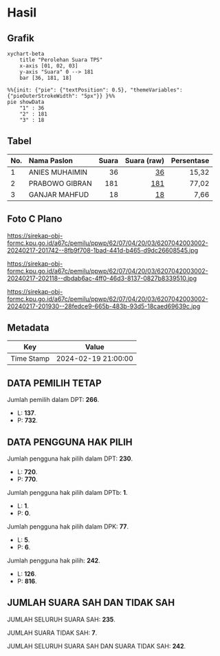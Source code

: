 # Hasil

## Grafik

```mermaid
xychart-beta
    title "Perolehan Suara TPS"
    x-axis [01, 02, 03]
    y-axis "Suara" 0 --> 181
    bar [36, 181, 18]
```

```mermaid
%%{init: {"pie": {"textPosition": 0.5}, "themeVariables": {"pieOuterStrokeWidth": "5px"}} }%%
pie showData
    "1" : 36
    "2" : 181
    "3" : 18
```

## Tabel

| No. | Nama Paslon    | Suara | Suara (raw) | Persentase |
|:--- |:-------------- | -----:| -----------:| ----------:|
| 1   | ANIES MUHAIMIN | 36    | [36][p-1]   | 15,32      |
| 2   | PRABOWO GIBRAN | 181   | [181][p-2]  | 77,02      |
| 3   | GANJAR MAHFUD  | 18    | [18][p-3]   | 7,66       |


[p-1]: https://github.com/gigit-pemilu/pemilu-2024-62-kalimantan-tengah/blob/main/pilpres/hitung-suara/sub/62-kalimantan-tengah/sub/07-seruyan/sub/04-hanau/sub/2003-bahaur/sub/002-tps/sub/paslon-1.txt
[p-2]: https://github.com/gigit-pemilu/pemilu-2024-62-kalimantan-tengah/blob/main/pilpres/hitung-suara/sub/62-kalimantan-tengah/sub/07-seruyan/sub/04-hanau/sub/2003-bahaur/sub/002-tps/sub/paslon-2.txt
[p-3]: https://github.com/gigit-pemilu/pemilu-2024-62-kalimantan-tengah/blob/main/pilpres/hitung-suara/sub/62-kalimantan-tengah/sub/07-seruyan/sub/04-hanau/sub/2003-bahaur/sub/002-tps/sub/paslon-3.txt

## Foto C Plano

https://sirekap-obj-formc.kpu.go.id/a67c/pemilu/ppwp/62/07/04/20/03/6207042003002-20240217-201742--8fb9f708-1bad-441d-b465-d9dc26608545.jpg

https://sirekap-obj-formc.kpu.go.id/a67c/pemilu/ppwp/62/07/04/20/03/6207042003002-20240217-202118--dbdab6ac-4ff0-46d3-8137-0827b8339510.jpg

https://sirekap-obj-formc.kpu.go.id/a67c/pemilu/ppwp/62/07/04/20/03/6207042003002-20240217-201930--28fedce9-665b-483b-93d5-18caed69639c.jpg


## Metadata

| Key        | Value               |
| ---------- | ------------------- |
| Time Stamp | 2024-02-19 21:00:00 |


## DATA PEMILIH TETAP

Jumlah pemilih dalam DPT: **266**.
 * L: **137**.
 * P: **732**.

## DATA PENGGUNA HAK PILIH

Jumlah pengguna hak pilih dalam DPT: **230**.
 * L: **720**.
 * P: **770**.

Jumlah pengguna hak pilih dalam DPTb: **1**.
 * L: **1**.
 * P: **0**.

Jumlah pengguna hak pilih dalam DPK: **77**.
 * L: **5**.
 * P: **6**.

Jumlah pengguna hak pilih: **242**.
 * L: **126**.
 * P: **816**.

## JUMLAH SUARA SAH DAN TIDAK SAH

JUMLAH SELURUH SUARA SAH: **235**.

JUMLAH SUARA TIDAK SAH: **7**.

JUMLAH SELURUH SUARA SAH DAN SUARA TIDAK SAH: **242**.



